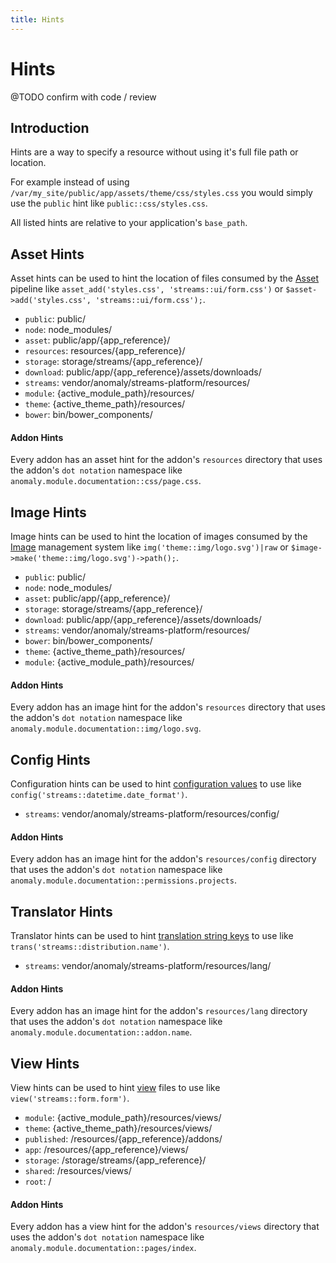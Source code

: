 ```yaml
---
title: Hints
---
```


# Hints

<div class="documentation__toc"></div>

@TODO confirm with code / review

## Introduction

Hints are a way to specify a resource without using it's full file path or location.

For example instead of using `/var/my_site/public/app/assets/theme/css/styles.css` you would simply use the `public` hint like `public::css/styles.css`.

All listed hints are relative to your application's `base_path`.


## Asset Hints

Asset hints can be used to hint the location of files consumed by the [Asset](../core-concepts/asset) pipeline like `asset_add('styles.css', 'streams::ui/form.css')` or `$asset->add('styles.css', 'streams::ui/form.css');`.

- `public`: public/
- `node`: node_modules/
- `asset`: public/app/{app_reference}/
- `resources`: resources/{app_reference}/
- `storage`: storage/streams/{app_reference}/
- `download`: public/app/{app_reference}/assets/downloads/
- `streams`: vendor/anomaly/streams-platform/resources/
- `module`: {active_module_path}/resources/
- `theme`: {active_theme_path}/resources/
- `bower`: bin/bower_components/

#### Addon Hints

Every addon has an asset hint for the addon's `resources` directory that uses the addon's `dot notation` namespace like `anomaly.module.documentation::css/page.css`. 


## Image Hints

Image hints can be used to hint the location of images consumed by the [Image](../core-concepts/image) management system like `img('theme::img/logo.svg')|raw` or `$image->make('theme::img/logo.svg')->path();`.

- `public`: public/
- `node`: node_modules/
- `asset`: public/app/{app_reference}/
- `storage`: storage/streams/{app_reference}/
- `download`: public/app/{app_reference}/assets/downloads/
- `streams`: vendor/anomaly/streams-platform/resources/
- `bower`: bin/bower_components/
- `theme`: {active_theme_path}/resources/
- `module`: {active_module_path}/resources/

#### Addon Hints

Every addon has an image hint for the addon's `resources` directory that uses the addon's `dot notation` namespace like `anomaly.module.documentation::img/logo.svg`.


## Config Hints

Configuration hints can be used to hint [configuration values](../core-concepts/config) to use like `config('streams::datetime.date_format')`.

- `streams`: vendor/anomaly/streams-platform/resources/config/

#### Addon Hints

Every addon has an image hint for the addon's `resources/config` directory that uses the addon's `dot notation` namespace like `anomaly.module.documentation::permissions.projects`.


## Translator Hints

Translator hints can be used to hint [translation string keys](../core-concepts/translater) to use like `trans('streams::distribution.name')`.

- `streams`: vendor/anomaly/streams-platform/resources/lang/

#### Addon Hints

Every addon has an image hint for the addon's `resources/lang` directory that uses the addon's `dot notation` namespace like `anomaly.module.documentation::addon.name`.


## View Hints

View hints can be used to hint [view](../core-concepts/views) files to use like `view('streams::form.form')`.

- `module`: {active_module_path}/resources/views/
- `theme`: {active_theme_path}/resources/views/
- `published`: /resources/{app_reference}/addons/
- `app`: /resources/{app_reference}/views/
- `storage`: /storage/streams/{app_reference}/
- `shared`: /resources/views/
- `root`: /

#### Addon Hints

Every addon has a view hint for the addon's `resources/views` directory that uses the addon's `dot notation` namespace like `anomaly.module.documentation::pages/index`.
